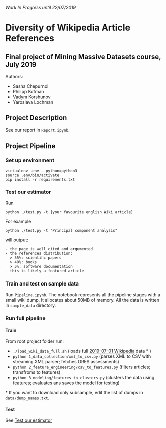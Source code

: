 *Work In Progress until 22/07/2019*
# Diversity of Wikipedia Article References
## Final project of Mining Massive Datasets course, July 2019

Authors:

* Sasha Chepurnoi
* Philipp Kofman
* Vadym Korshunov
* Yaroslava Lochman

## Project Description


See our report in `Report.ipynb`.

## Project Pipeline

### Set up environment

```
virtualenv .env --python=python3
source .env/bin/activate
pip install -r requirements.txt
```

### Test our estimator
Run 
```
python ./test.py -t {your favourite english Wiki article}
```

For example
```
python ./test.py -t "Principal component analysis"
```
will output:
```
- the page is well cited and argumented
- the references distribution:
  > 55%: scientiﬁc papers
  > 40%: books
  > 5%: software documentation
- this is likely a featured article
```

### Train and test on sample data
Run `Pipeline.ipynb`.
The notebook represents all the pipeline stages with a small wiki dump. It allocates about 50MB of memory. All the data is written in `sample_data` directory. 

### Run full pipeline

#### Train
From root project folder run:

- `./load_wiki_data_full.sh` (loads full [2019-07-01 Wikipedia](https://dumps.wikimedia.org/enwiki/20190701/) data * )
- `python 1_data_collection/xml_to_csv.py` (parses XML to CSV with streaming XML parser; fetches ORES assessments)
- `python 2_feature_engineering/csv_to_features.py` (filters articles; transfroms to features)
- `python 3_modeling/features_to_clusters.py` (clusters the data using features; evaluates ans saves the model for testing)

\* If you want to download only subsample, edit the list of dumps in `data/dump_names.txt`.

#### Test
See [Test our estimator](#test-our-estimator)
